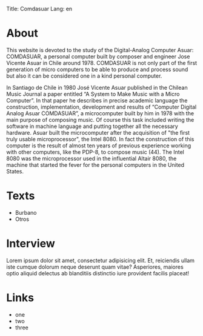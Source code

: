 Title: Comdasuar
Lang: en

# About 

This website is devoted to the study of the Digital-Analog Computer Asuar:
COMDASUAR, a personal computer built by composer and engineer Jose Vicente Asuar
in Chile around 1978.  COMDASUAR is not only part of the first generation of
micro computers to be able to produce and process sound but also it can be
considered one in a kind personal computer.

 
In Santiago de Chile in 1980 José Vicente Asuar published in the Chilean Music
Journal a paper entitled “A System to Make Music with a Micro Computer”. In
that paper he describes in precise academic language the construction,
implementation, development and results of  “Computer Digital Analog Asuar
COMDASUAR”, a microcomputer built by him in 1978 with the main purpose of
composing music. Of course this task included writing the software in machine
language and putting together all the necessary hardware. Asuar built the
microcomputer after the acquisition of  "the first truly usable
microprocessor", the Intel 8080. In fact the construction of this computer is
the result of almost ten years of previous experience working with other
computers, like the PDP-8, to compose music (44). The Intel 8080 was the
microprocessor used in the influential Altair 8080, the machine that started
the fever for the personal computers in the United States.

# Texts

* Burbano
* Otros

# Interview

Lorem ipsum dolor sit amet, consectetur adipisicing elit. Et, reiciendis ullam iste cumque dolorum neque deserunt quam vitae? Asperiores, maiores optio aliquid delectus ab blanditiis distinctio iure provident facilis placeat!

# Links

* one
* two
* three



